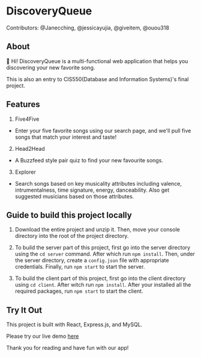 # DiscoveryQueue
Contributors: @Janecching, @jessicayujia,  @giveitem, @ouou318

## About
👋 Hi! 
DiscoveryQueue is a multi-functional web application that helps you discovering your new favorite song.

This is also an entry to CIS550(Database and Information Systems)'s final project.

## Features
1. Five4Five
- Enter your five favorite songs using our search page, and we'll pull five songs that match your interest and taste!

2. Head2Head
- A Buzzfeed style pair quiz to find your new favourite songs.

3. Explorer 
- Search songs based on key musicality attributes including valence, intrumentalness, time signature, energy, danceability. Also get suggested musicians based on those attributes.


## Guide to build this project locally
1. Download the entire project and unzip it. Then, move your console directory into the root of the project directory. 

2. To build the server part of this project, first go into the server directory using the `cd server` command. After which run `npm install`. Then, under the server directory, create a `config.json` file with appropriate credentials. Finally, run `npm start` to start the server.

4. To build the client part of this project, first go into the client directory using `cd client`. After witch run `npm install`. After your installed all the required packages, run `npm start` to start the client.


## Try It Out
This project is built with React, Express.js, and MySQL.

Please try our live demo [here](https://discoverq-83c0b.web.app/)

Thank you for reading and have fun with our app!

